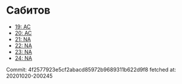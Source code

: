 # Сабитов
- [19: AC](19.md)
- [20: AC](20.md)
- [21: NA](21.md)
- [22: NA](22.md)
- [23: NA](23.md)
- [24: NA](24.md)

Commit: 4f2577923e5cf2abacd85972b9689311b622d9f8
 fetched at: 20201020-200245
